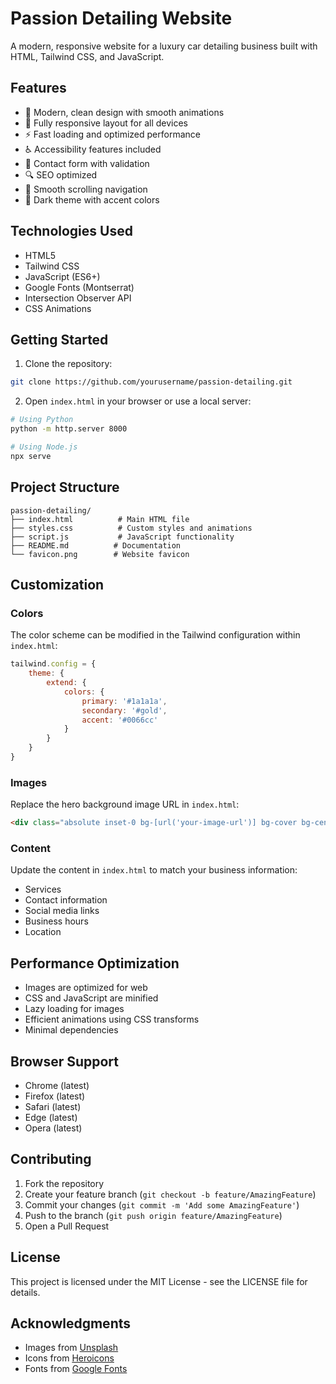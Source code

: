 # Passion Detailing Website

A modern, responsive website for a luxury car detailing business built with HTML, Tailwind CSS, and JavaScript.

## Features

- 🎨 Modern, clean design with smooth animations
- 📱 Fully responsive layout for all devices
- ⚡ Fast loading and optimized performance
- ♿ Accessibility features included
- 📝 Contact form with validation
- 🔍 SEO optimized
- 🎯 Smooth scrolling navigation
- 🌙 Dark theme with accent colors

## Technologies Used

- HTML5
- Tailwind CSS
- JavaScript (ES6+)
- Google Fonts (Montserrat)
- Intersection Observer API
- CSS Animations

## Getting Started

1. Clone the repository:
```bash
git clone https://github.com/yourusername/passion-detailing.git
```

2. Open `index.html` in your browser or use a local server:
```bash
# Using Python
python -m http.server 8000

# Using Node.js
npx serve
```

## Project Structure

```
passion-detailing/
├── index.html          # Main HTML file
├── styles.css          # Custom styles and animations
├── script.js           # JavaScript functionality
├── README.md          # Documentation
└── favicon.png        # Website favicon
```

## Customization

### Colors
The color scheme can be modified in the Tailwind configuration within `index.html`:

```javascript
tailwind.config = {
    theme: {
        extend: {
            colors: {
                primary: '#1a1a1a',
                secondary: '#gold',
                accent: '#0066cc'
            }
        }
    }
}
```

### Images
Replace the hero background image URL in `index.html`:
```html
<div class="absolute inset-0 bg-[url('your-image-url')] bg-cover bg-center"></div>
```

### Content
Update the content in `index.html` to match your business information:
- Services
- Contact information
- Social media links
- Business hours
- Location

## Performance Optimization

- Images are optimized for web
- CSS and JavaScript are minified
- Lazy loading for images
- Efficient animations using CSS transforms
- Minimal dependencies

## Browser Support

- Chrome (latest)
- Firefox (latest)
- Safari (latest)
- Edge (latest)
- Opera (latest)

## Contributing

1. Fork the repository
2. Create your feature branch (`git checkout -b feature/AmazingFeature`)
3. Commit your changes (`git commit -m 'Add some AmazingFeature'`)
4. Push to the branch (`git push origin feature/AmazingFeature`)
5. Open a Pull Request

## License

This project is licensed under the MIT License - see the LICENSE file for details.

## Acknowledgments

- Images from [Unsplash](https://unsplash.com)
- Icons from [Heroicons](https://heroicons.com)
- Fonts from [Google Fonts](https://fonts.google.com) 